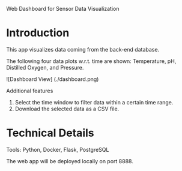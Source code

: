 Web Dashboard for Sensor Data Visualization

# Introduction
This app visualizes data coming from the back-end database.

The following four data plots w.r.t. time are shown: Temperature, pH, Distilled Oxygen, and Pressure.

![Dashboard View] (./dashboard.png) 

Additional features

1) Select the time window to filter data within a certain time range.
2) Download the selected data as a CSV file.

# Technical Details

Tools: Python, Docker, Flask, PostgreSQL

The web app will be deployed locally on port 8888.
 
